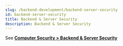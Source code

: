 ```yaml
---
slug: /backend-development/backend-server-security
id: backend-server-security
title: Backend & Server Security
description: Backend & Server Security
---
```


See **[Computer Security > Backend & Server Security](/computer-security/backend-server-security)**
